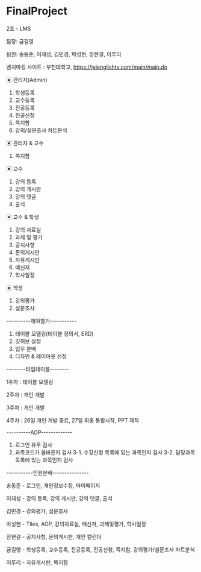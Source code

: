 # FinalProject

2조 - LMS 

팀장: 금길영

팀원: 송동준, 이재성, 김민경, 박성현, 장현걸, 이루리

벤치마킹 사이트  : 부천대학교, https://jeienglishtv.com/main/main.do


▣ 관리자(Admin)

1. 학생등록
2. 교수등록
3. 전공등록
4. 전공신청
5. 쪽지함
6. 강의/설문조사 차트분석

▣ 관리자 & 교수
1. 쪽지함

▣ 교수

1. 강의 등록
2. 강의 게시판
3. 강의 댓글
4. 출석

▣ 교수 & 학생 
1. 강의 자료실
2. 과제 및 평가
3. 공지사항
4. 문의게시판
5. 자유게시판
6. 메신저
7. 학사일정

▣ 학생
1. 강의평가
2. 설문조사


----------해야할거-----------
1. 테이블 모델링(테이블 정의서, ERD)
2. 깃허브 설정
3. 업무 분배
4. 디자인 & 레이아웃 선정

--------타임테이블--------

1주차 : 테이블 모델링

2주차 : 개인 개발

3주차 : 개인 개발

4주차 : 26일 개인 개발 종료, 27일 최종 통합시작, PPT 제작 

----------AOP-------------

1. 로그인 유무 검사
2. 과목코드가 올바른지 검사
3-1. 수강신청 목록에 있는 과목인지 검사
3-2. 담당과목 목록에 있는 과목인지 검사

-----------인원분배---------------

송동준 - 로그인, 개인정보수정, 마이페이지

이재성 - 강의 등록, 강의 게시판, 강의 댓글, 출석

김민경 - 강의평가, 설문조사

박성현 - Tiles, AOP, 강의자료실, 메신저, 과제및평가, 학사일정

장현걸 - 공지사항, 문의게시판, 개인 캘린더

금길영 - 학생등록, 교수등록, 전공등록, 전공신청, 쪽지함, 강의평가/설문조사 차트분석

이루리 - 자유게시판, 쪽지함

